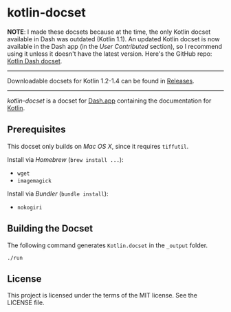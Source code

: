 # kotlin-docset

**NOTE**: I made these docsets because at the time, the only Kotlin docset available in Dash was outdated (Kotlin 1.1). 
An updated Kotlin docset is now available in the Dash app (in the *User Contributed* section), so I recommend using it unless it doesn't have the latest version.
Here's the GitHub repo: [Kotlin Dash docset](https://github.com/Kapeli/Dash-User-Contributions/tree/master/docsets/Kotlin).

---

Downloadable docsets for Kotlin 1.2-1.4 can be found in [Releases](https://github.com/rojiani/kotlin-docset/releases).

---

*kotlin-docset* is a docset for [Dash.app](http://kapeli.com/dash)
containing the documentation for [Kotlin](http://kotlinlang.org).

## Prerequisites

This docset only builds on *Mac OS X*, since it requires `tiffutil`.

Install via *Homebrew* (`brew install ...`):

- `wget`
- `imagemagick`

Install via *Bundler* (`bundle install`):

- `nokogiri`

## Building the Docset

The following command generates `Kotlin.docset` in the `_output` folder.

```
./run
```

## License

This project is licensed under the terms of the MIT license. See the LICENSE file.

